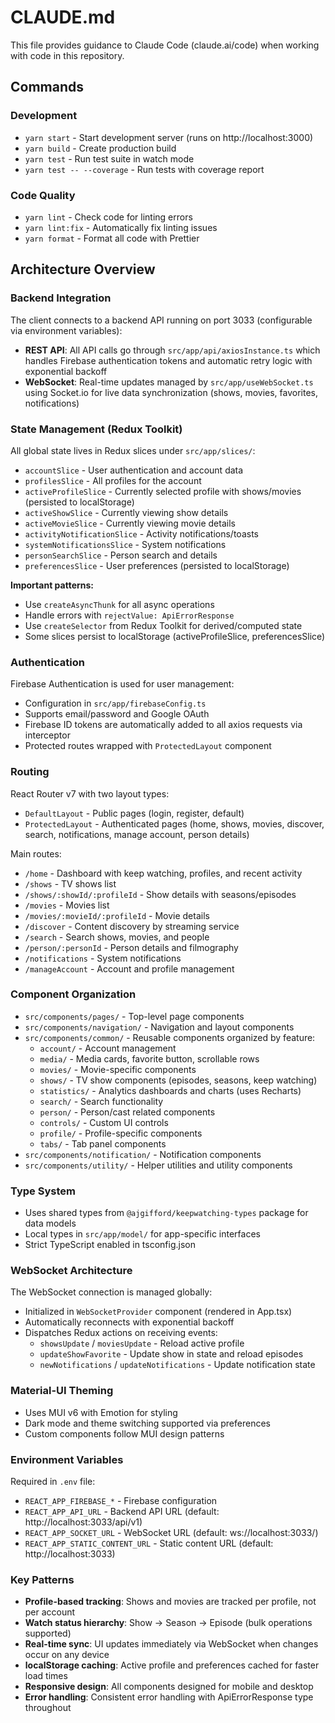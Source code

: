 # CLAUDE.md

This file provides guidance to Claude Code (claude.ai/code) when working with code in this repository.

## Commands

### Development
- `yarn start` - Start development server (runs on http://localhost:3000)
- `yarn build` - Create production build
- `yarn test` - Run test suite in watch mode
- `yarn test -- --coverage` - Run tests with coverage report

### Code Quality
- `yarn lint` - Check code for linting errors
- `yarn lint:fix` - Automatically fix linting issues
- `yarn format` - Format all code with Prettier

## Architecture Overview

### Backend Integration
The client connects to a backend API running on port 3033 (configurable via environment variables):
- **REST API**: All API calls go through `src/app/api/axiosInstance.ts` which handles Firebase authentication tokens and automatic retry logic with exponential backoff
- **WebSocket**: Real-time updates managed by `src/app/useWebSocket.ts` using Socket.io for live data synchronization (shows, movies, favorites, notifications)

### State Management (Redux Toolkit)
All global state lives in Redux slices under `src/app/slices/`:
- `accountSlice` - User authentication and account data
- `profilesSlice` - All profiles for the account
- `activeProfileSlice` - Currently selected profile with shows/movies (persisted to localStorage)
- `activeShowSlice` - Currently viewing show details
- `activeMovieSlice` - Currently viewing movie details
- `activityNotificationSlice` - Activity notifications/toasts
- `systemNotificationsSlice` - System notifications
- `personSearchSlice` - Person search and details
- `preferencesSlice` - User preferences (persisted to localStorage)

**Important patterns:**
- Use `createAsyncThunk` for all async operations
- Handle errors with `rejectValue: ApiErrorResponse`
- Use `createSelector` from Redux Toolkit for derived/computed state
- Some slices persist to localStorage (activeProfileSlice, preferencesSlice)

### Authentication
Firebase Authentication is used for user management:
- Configuration in `src/app/firebaseConfig.ts`
- Supports email/password and Google OAuth
- Firebase ID tokens are automatically added to all axios requests via interceptor
- Protected routes wrapped with `ProtectedLayout` component

### Routing
React Router v7 with two layout types:
- `DefaultLayout` - Public pages (login, register, default)
- `ProtectedLayout` - Authenticated pages (home, shows, movies, discover, search, notifications, manage account, person details)

Main routes:
- `/home` - Dashboard with keep watching, profiles, and recent activity
- `/shows` - TV shows list
- `/shows/:showId/:profileId` - Show details with seasons/episodes
- `/movies` - Movies list
- `/movies/:movieId/:profileId` - Movie details
- `/discover` - Content discovery by streaming service
- `/search` - Search shows, movies, and people
- `/person/:personId` - Person details and filmography
- `/notifications` - System notifications
- `/manageAccount` - Account and profile management

### Component Organization
- `src/components/pages/` - Top-level page components
- `src/components/navigation/` - Navigation and layout components
- `src/components/common/` - Reusable components organized by feature:
  - `account/` - Account management
  - `media/` - Media cards, favorite button, scrollable rows
  - `movies/` - Movie-specific components
  - `shows/` - TV show components (episodes, seasons, keep watching)
  - `statistics/` - Analytics dashboards and charts (uses Recharts)
  - `search/` - Search functionality
  - `person/` - Person/cast related components
  - `controls/` - Custom UI controls
  - `profile/` - Profile-specific components
  - `tabs/` - Tab panel components
- `src/components/notification/` - Notification components
- `src/components/utility/` - Helper utilities and utility components

### Type System
- Uses shared types from `@ajgifford/keepwatching-types` package for data models
- Local types in `src/app/model/` for app-specific interfaces
- Strict TypeScript enabled in tsconfig.json

### WebSocket Architecture
The WebSocket connection is managed globally:
- Initialized in `WebSocketProvider` component (rendered in App.tsx)
- Automatically reconnects with exponential backoff
- Dispatches Redux actions on receiving events:
  - `showsUpdate` / `moviesUpdate` - Reload active profile
  - `updateShowFavorite` - Update show in state and reload episodes
  - `newNotifications` / `updateNotifications` - Update notification state

### Material-UI Theming
- Uses MUI v6 with Emotion for styling
- Dark mode and theme switching supported via preferences
- Custom components follow MUI design patterns

### Environment Variables
Required in `.env` file:
- `REACT_APP_FIREBASE_*` - Firebase configuration
- `REACT_APP_API_URL` - Backend API URL (default: http://localhost:3033/api/v1)
- `REACT_APP_SOCKET_URL` - WebSocket URL (default: ws://localhost:3033/)
- `REACT_APP_STATIC_CONTENT_URL` - Static content URL (default: http://localhost:3033)

### Key Patterns
- **Profile-based tracking**: Shows and movies are tracked per profile, not per account
- **Watch status hierarchy**: Show → Season → Episode (bulk operations supported)
- **Real-time sync**: UI updates immediately via WebSocket when changes occur on any device
- **localStorage caching**: Active profile and preferences cached for faster load times
- **Responsive design**: All components designed for mobile and desktop
- **Error handling**: Consistent error handling with ApiErrorResponse type throughout
